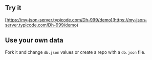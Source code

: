 ## Try it

[https://my-json-server.typicode.com/Dh-999/demo](https://my-json-server.typicode.com/Dh-999/demo)

## Use your own data

Fork it and change `db.json` values or create a repo with a `db.json` file.
